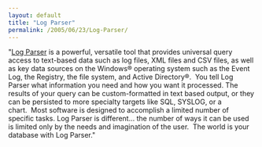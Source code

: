 ```yaml
---
layout: default
title: "Log Parser"
permalink: /2005/06/23/Log-Parser/
---
```


&quot;<a href="http://www.microsoft.com/technet/scriptcenter/tools/logparser/default.mspx" target="_blank">Log Parser</a> is a powerful, versatile tool that provides universal query access to 
text-based data such as log files, XML files and CSV files, as well as key data 
sources on the Windows&reg; operating system such as the Event Log, the Registry, 
the file system, and Active Directory&reg;.&nbsp;&nbsp;You tell Log Parser what information 
you need and how you want it processed. The results of your query can be 
custom-formatted in text based output, or they can be persisted to more 
specialty targets like SQL, SYSLOG, or a chart.&nbsp;&nbsp;Most software is designed to 
accomplish a limited number of specific tasks. Log Parser is different... the 
number of ways it can be used is limited only by the needs and imagination of 
the user.&nbsp;&nbsp;The world is your database with Log Parser.&quot;